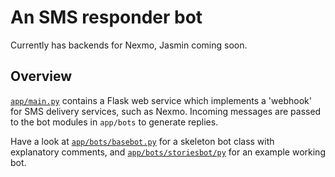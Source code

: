 # An SMS responder bot

Currently has backends for Nexmo, Jasmin coming soon.

## Overview
[`app/main.py`](app/main.py) contains a Flask web service which implements a 'webhook' for SMS delivery services, such as Nexmo.
Incoming messages are passed to the bot modules in `app/bots` to generate replies.

Have a look at [`app/bots/basebot.py`](app/bots/basebot.py) for a skeleton bot class with explanatory comments, and [`app/bots/storiesbot/py`](app/bots/storiesbot/py) for an example working bot.

